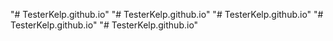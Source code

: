 "# TesterKelp.github.io" 
"# TesterKelp.github.io" 
"# TesterKelp.github.io" 
"# TesterKelp.github.io" 
"# TesterKelp.github.io" 
